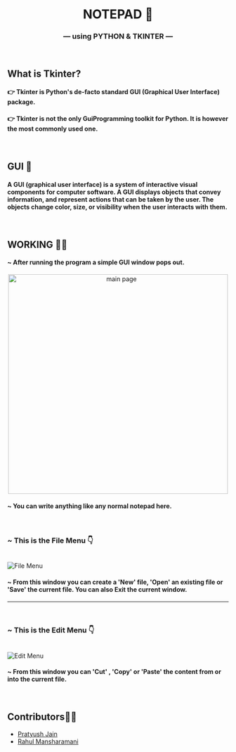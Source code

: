 <h1 align="center">NOTEPAD 📓</h1>

<h3 align="center"> &mdash; using PYTHON & TKINTER &mdash;</h3>

&nbsp;
## What is Tkinter?

#### 👉 Tkinter is Python's de-facto standard GUI (Graphical User Interface) package.
#### 👉 Tkinter is not the only GuiProgramming toolkit for Python. It is however the most commonly used one.

&nbsp;
## GUI 🧩

#### A GUI (graphical user interface) is a system of interactive visual components for computer software. A GUI displays objects that convey information, and represent actions that can be taken by the user. The objects change color, size, or visibility when the user interacts with them.

&nbsp;
## WORKING 👷‍♂️

#### ~ After running the program a simple GUI window pops out.

<p align="center">
<img src="https://github.com/pratyushjain122/notepad-python/blob/master/Extra/Main.png" alt="main page" width=500px >
</p>

#### ~ You can write anything like any normal notepad here.

&nbsp;
### ~ This is the File Menu 👇
<br>
<img src="https://github.com/pratyushjain122/notepad-python/blob/master/Extra/File%20Menu.png" alt="File Menu">

#### ~ From this window you can create a 'New' file, 'Open' an existing file or 'Save' the current file. You can also Exit the current window.
<hr>

&nbsp;

### ~ This is the Edit Menu 👇
<br>
<img src="https://github.com/pratyushjain122/notepad-python/blob/master/Extra/Edit%20Menu.png" alt="Edit Menu">

#### ~ From this window you can 'Cut' , 'Copy' or 'Paste' the content from or into the current file.

&nbsp;

## Contributors👨‍💻

<ul>
<li><a href="https://github.com/pratyushjain122">Pratyush Jain</a></li>
<li><a href="https://github.com/mansharamani-rahul">Rahul Mansharamani</a></li>
</ul>
